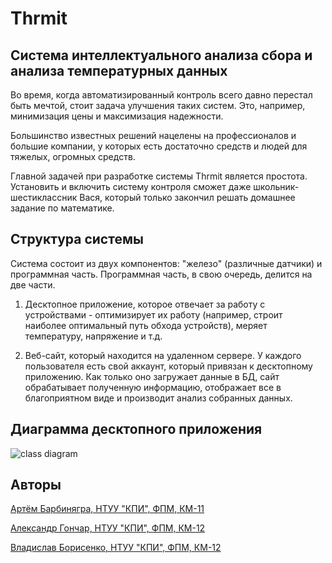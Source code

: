 Thrmit
============================================================

Система интеллектуального анализа сбора и анализа температурных данных
----------------------------------
Во время, когда автоматизированный контроль всего давно перестал быть мечтой, стоит задача улучшения таких систем. Это, например, минимизация цены и максимизация надежности.

Большинство известных решений нацелены на профессионалов и большие компании, у которых есть достаточно средств и людей для тяжелых, огромных средств.

Главной задачей при разработке системы Thrmit является простота. Установить и включить систему контроля сможет даже школьник-шестиклассник Вася, который только закончил решать домашнее задание по математике.

Структура системы
----------------------------------
Система состоит из двух компонентов: "железо" (различные датчики) и программная часть. Программная часть, в свою очередь, делится на две части.

1. Десктопное приложение, которое отвечает за работу с устройствами - оптимизирует их работу (например, строит наиболее оптимальный путь обхода устройств), меряет температуру, напряжение и т.д.

2. Веб-сайт, который находится на удаленном сервере. У каждого пользователя есть свой аккаунт, который привязан к десктопному приложению. Как только оно загружает данные в БД, сайт обрабатывает полученную информацию, отображает все в благоприятном виде и производит анализ собранных данных.

Диаграмма десктопного приложения
----------------------------------
![class diagram](http://i.imgur.com/HKd6faK.jpg "Class diagramm")

Авторы
----------------------------------
[Артём Барбинягра, НТУУ "КПИ", ФПМ, КМ-11](https://github.com/nausik)

[Александр Гончар, НТУУ "КПИ", ФПМ, КМ-12](https://github.com/rachnog)

[Владислав Борисенко, НТУУ "КПИ", ФПМ, КМ-12](https://github.com/flyingpirate)
